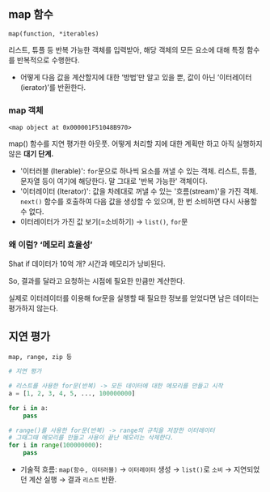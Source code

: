 ## map 함수

`map(function, *iterables)`

리스트, 튜플 등 반복 가능한 객체를 입력받아, 해당 객체의 모든 요소에 대해 특정 함수를 반복적으로 수행한다.

- 어떻게 다음 값을 계산할지에 대한 ‘방법’만 알고 있을 뿐, 값이 아닌 ‘이터레이터(ierator)’를 반환한다.

### map 객체

`<map object at 0x000001F51048B970>`

map() 함수를 지연 평가한 아웃풋. 어떻게 처리할 지에 대한 계획만 하고 아직 실행하지 않은 **대기 단계.**

- '이터러블 (Iterable)': `for`문으로 하나씩 요소를 꺼낼 수 있는 객체. 리스트, 튜플, 문자열 등이 여기에 해당한다. 말 그대로 '반복 가능한' 객체이다.
- '이터레이터 (Iterator)': 값을 차례대로 꺼낼 수 있는 '흐름(stream)'을 가진 객체. `next()` 함수를 호출하여 다음 값을 생성할 수 있으며, 한 번 소비하면 다시 사용할 수 없다.
- 이터레이터가 가진 값 보기(=소비하기) → `list()`, `for`문

### 왜 이럼? ‘메모리 효율성’

Shat if 데이터가 10억 개? 시간과 메모리가 낭비된다. 

So, 결과를 달라고 요청하는 시점에 필요한 만큼만 계산한다. 

실제로 이터레이터를 이용해 for문을 실행할 때 필요한 정보를 얻었다면 남은 데이터는 평가하지 않는다.

## 지연 평가

`map, range, zip 등`

```python
# 지연 평가

# 리스트를 사용한 for문(반복) -> 모든 데이터에 대한 메모리를 만들고 시작
a = [1, 2, 3, 4, 5, ..., 100000000]

for i in a:
    pass

# range()를 사용한 for문(반복) -> range의 규칙을 저장한 이터레이터
# 그때그때 메모리를 만들고 사용이 끝난 메모리는 삭제한다.
for i in range(100000000):
    pass
```

- 기술적 흐름: `map(함수, 이터러블)` → `이터레이터` 생성 → `list()`로 `소비` → 지연되었던 계산 실행 → 결과 `리스트` 반환.